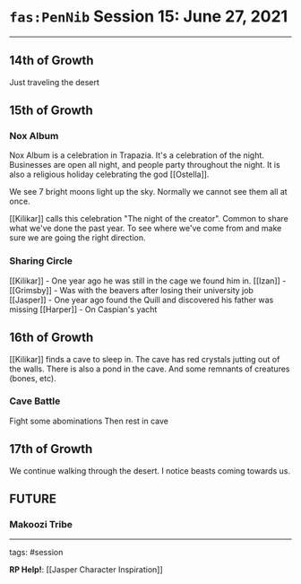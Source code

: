 # `fas:PenNib` Session 15: June 27, 2021
---

## 14th of Growth
Just traveling the desert

## 15th of Growth
### Nox Album
Nox Album is a celebration in Trapazia. It's a celebration of the night. Businesses are open all night, and people party throughout the night. It is also a religious holiday celebrating the god [[Ostella]].

We see 7 bright moons light up the sky. Normally we cannot see them all at once.

[[Kilikar]] calls this celebration "The night of the creator". Common to share what we've done the past year. To see where we've come from and make sure we are going the right direction.

### Sharing Circle
[[Kilikar]] - One year ago he was still in the cage we found him in. 
[[Izan]] - 
[[Grimsby]] - Was with the beavers after losing their university job
[[Jasper]] - One year ago found the Quill and discovered his father was missing
[[Harper]] - On Caspian's yacht

## 16th of Growth
[[Kilikar]] finds a cave to sleep in.
The cave has red crystals jutting out of the walls. There is also a pond in the cave. And some remnants of creatures (bones, etc).

### Cave Battle
Fight some abominations
Then rest in cave

## 17th of Growth
We continue walking through the desert.
I notice beasts coming towards us.


## FUTURE
### Makoozi Tribe


---

tags: #session

**RP Help!**: [[Jasper Character Inspiration]]